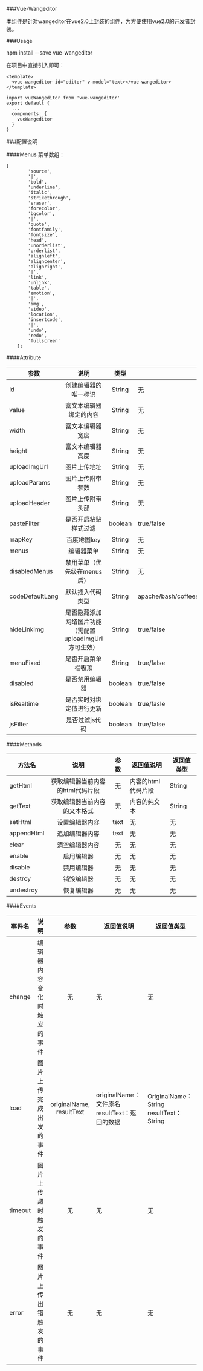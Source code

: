 ###Vue-Wangeditor

本组件是针对wangeditor在vue2.0上封装的组件，为方便使用vue2.0的开发者封装。

###Usage


npm install --save vue-wangeditor

在项目中直接引入即可：

```
<template>
  <vue-wangeditor id="editor" v-model="text></vue-wangeditor>
</template>

import vueWangeditor from 'vue-wangeditor'
export default {
  ...
  components: {
    vueWangeditor
  }
}
```

###配置说明

####Menus
菜单数组：

```
[
        'source',
        '|',
        'bold',
        'underline',
        'italic',
        'strikethrough',
        'eraser',
        'forecolor',
        'bgcolor',
        '|',
        'quote',
        'fontfamily',
        'fontsize',
        'head',
        'unorderlist',
        'orderlist',
        'alignleft',
        'aligncenter',
        'alignright',
        '|',
        'link',
        'unlink',
        'table',
        'emotion',
        '|',
        'img',
        'video',
        'location',
        'insertcode',
        '|',
        'undo',
        'redo',
        'fullscreen'
    ];

```

####Attribute

| 参数        | 说明   |  类型  |  可选值  | 默认值 |
| --------   | :-----:  | :----:  | -------- | -------- |
| id      | 创建编辑器的唯一标识   |    String  |  无 |  无 |
| value      | 富文本编辑器绑定的内容   |    String  |  无 |  无 |
| width      | 富文本编辑器宽度   |    String  |  无 |  600 |
| height      | 富文本编辑器高度   |    String  |  无 |  400 |
| uploadImgUrl      | 图片上传地址   |    String  |  无 |  无 |
| uploadParams      | 图片上传附带参数   |    String  |  无 |  无 |
| uploadHeader      | 图片上传附带头部   |    String  |  无 |  无 |
| pasteFilter      | 是否开启粘贴样式过滤   |    boolean  |  true/false |  false |
| mapKey      | 百度地图key   |    String  |  无 |  无 |
| menus      | 编辑器菜单   |    String  |  无 |  全部 |
| disabledMenus      | 禁用菜单（优先级在menus后）   |    String  |  无 |  无 |
| codeDefaultLang      | 默认插入代码类型   |    String  |  apache/bash/coffeescript/cpp/cs/css/diff/http/ini/java/javascript/json/makefile/html/markdown/nginx/objectivec/perl/php/python/ruby/sql |  javascript |
| hideLinkImg      | 是否隐藏添加网络图片功能（需配置uploadImgUrl方可生效）   |    String  |  true/false |  false |
| menuFixed      | 是否开启菜单栏吸顶   |    String  |  true/false |  true |
| disabled      | 是否禁用编辑器   |    boolean  |  true/false |  true |
| isRealtime      | 是否实时对绑定值进行更新   |    boolean  |  true/fasle |false |  true |
| jsFilter      | 是否过滤js代码   |    boolean  |  true/false |  true |

####Methods

| 方法名      | 说明   |  参数  |  返回值说明 | 返回值类型 |
| --------   | :-----:  | :----:  | -------- | -------- |
| getHtml   | 获取编辑器当前内容的html代码片段  |  无 | 内容的html代码片段 | String |
| getText   | 获取编辑器当前内容的文本格式  | 无  | 内容的纯文本 | String |
| setHtml   | 设置编辑器内容  | text  | 无 | 无 |
| appendHtml   | 追加编辑器内容  | text  | 无 | 无 |
| clear   | 清空编辑器内容  | 无  | 无 | 无 |
| enable   | 启用编辑器  | 无  | 无 | 无 |
| disable   | 禁用编辑器  | 无  | 无 | 无 |
| destroy   | 销毁编辑器  | 无  | 无 | 无 |
| undestroy   | 恢复编辑器  | 无  | 无 | 无 |

####Events

| 事件名        | 说明   |  参数  |  返回值说明 | 返回值类型 |
| --------   | :-----:  | :----:  | -------- | -------- |
| change   | 编辑器内容变化时触发的事件  | 无  | 无 | 无 |
| load   | 图片上传完成出发的事件  | originalName, resultText | originalName：文件原名resultText：返回的数据 | OriginalName：String resultText：String |
| timeout   | 图片上传超时触发的事件 | 无  | 无 | 无 |
| error   | 图片上传出错触发的事件  | 无  | 无 | 无 |
